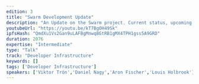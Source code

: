 ```yaml
---
edition: 3
title: "Swarm Development Update"
description: "An Update on the Swarm project. Current status, upcoming changes, roadmap; introducing project PSS, the FUSE driver, the Network Testing Framework, updates on encryption and encoding. Previews for the p2p breakout session on Saturday."
youtubeUrl: "https://youtu.be/kT7BgOH49Sk"
ipfsHash: "QmdXu1Vs2Gan9uLAFBgMnwqBGtRB1gMX4TPH1gss5A9GRD"
duration: 2076
expertise: "Intermediate"
type: "Talk"
track: "Developer Infrastructure"
keywords: []
tags: ['Developer Infrastructure']
speakers: ['Viktor Trón','Daniel Nagy','Aron Fischer','Louis Holbrook']
---
```

